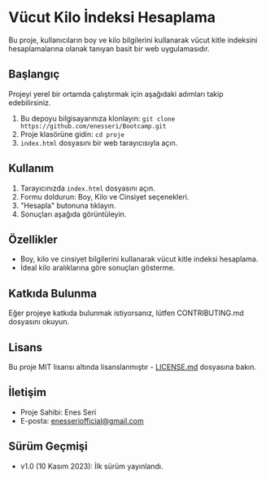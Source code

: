 # Vücut Kilo İndeksi Hesaplama

Bu proje, kullanıcıların boy ve kilo bilgilerini kullanarak vücut kitle indeksini hesaplamalarına olanak tanıyan basit bir web uygulamasıdır.

## Başlangıç

Projeyi yerel bir ortamda çalıştırmak için aşağıdaki adımları takip edebilirsiniz.

1. Bu depoyu bilgisayarınıza klonlayın: `git clone https://github.com/enesseri/Bootcamp.git`
2. Proje klasörüne gidin: `cd proje`
3. `index.html` dosyasını bir web tarayıcısıyla açın.

## Kullanım

1. Tarayıcınızda `index.html` dosyasını açın.
2. Formu doldurun: Boy, Kilo ve Cinsiyet seçenekleri.
3. "Hesapla" butonuna tıklayın.
4. Sonuçları aşağıda görüntüleyin.

## Özellikler

- Boy, kilo ve cinsiyet bilgilerini kullanarak vücut kitle indeksi hesaplama.
- İdeal kilo aralıklarına göre sonuçları gösterme.

## Katkıda Bulunma

Eğer projeye katkıda bulunmak istiyorsanız, lütfen CONTRIBUTING.md dosyasını okuyun.

## Lisans

Bu proje MIT lisansı altında lisanslanmıştır - [LICENSE.md](LICENSE.md) dosyasına bakın.

## İletişim

- Proje Sahibi: Enes Seri
- E-posta: [enesseriofficial@gmail.com](mailto:enesseriofficial@gmail.com)

## Sürüm Geçmişi

- v1.0 (10 Kasım 2023): İlk sürüm yayınlandı.
